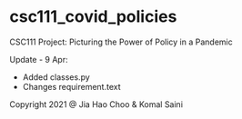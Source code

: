 # csc111_covid_policies
CSC111 Project: Picturing the Power of Policy in a Pandemic

Update - 9 Apr:
- Added classes.py
- Changes requirement.text

Copyright 2021 @ Jia Hao Choo & Komal Saini
